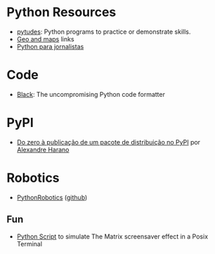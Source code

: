 # Python Resources

* [pytudes](https://github.com/norvig/pytudes): Python programs to practice or demonstrate skills.
* [Geo and maps](./maps.md) links
* [Python para jornalistas](https://github.com/letuche/python-jornas)

# Code

* [Black](https://github.com/ambv/black): The uncompromising Python code formatter 

# PyPI

* [Do zero à publicação de um pacote de distribuição no PyPI](https://speakerdeck.com/ayharano/do-zero-a-publicacao-de-um-pacote-de-distribuicao-no-pypi) por [Alexandre Harano](https://alexandre.harano.net.br)
 
 # Robotics
 
* [PythonRobotics](https://atsushisakai.github.io/PythonRobotics/) ([github](https://github.com/AtsushiSakai/PythonRobotics))

## Fun

* [Python Script](https://github.com/jsbueno/terminal_matrix) to simulate The Matrix screensaver effect in a Posix Terminal
